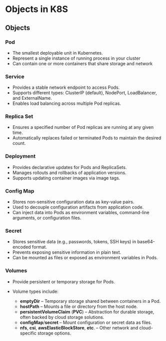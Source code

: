 # Objects in K8S

## Objects



### Pod

- The smallest deployable unit in Kubernetes.
- Represent a single instance of running process in your cluster
- Can contain one or more containers that share storage and network

### Service

- Provides a stable network endpoint to access Pods.
- Supports different types: ClusterIP (default), NodePort, LoadBalancer, and ExternalName.
- Enables load balancing across multiple Pod replicas.

### Replica Set

- Ensures a specified number of Pod replicas are running at any given time.
- Automatically replaces failed or terminated Pods to maintain the desired count.

### Deployment

- Provides declarative updates for Pods and ReplicaSets.
- Manages rollouts and rollbacks of application versions.
- Supports updating container images via image tags.

### Config Map

- Stores non-sensitive configuration data as key-value pairs.
- Used to decouple configuration artifacts from application code.
- Can inject data into Pods as environment variables, command-line arguments, or configuration files.

### Secret

- Stores sensitive data (e.g., passwords, tokens, SSH keys) in base64-encoded format.
- Prevents exposing sensitive information in plain text.
- Can be mounted as files or exposed as environment variables in Pods.

### Volumes

- Provide persistent or temporary storage for Pods.

- Volume types include:
    - **emptyDir** – Temporary storage shared between containers in a Pod.
    - **hostPath** – Mounts a file or directory from the host node.
    - **persistentVolumeClaim** (**PVC**) – Abstraction for durable storage, often backed by cloud storage solutions.
    - **configMap**/**secret** – Mount configuration or secret data as files.
    - **nfs**, **csi**, **awsElasticBlockStore**, **etc**. – Other network and cloud-specific storage options.